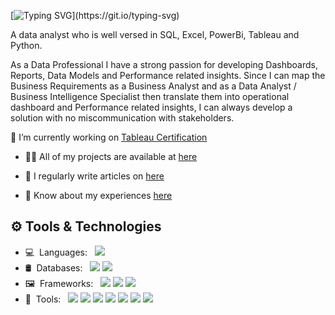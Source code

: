 [![Typing SVG](https://readme-typing-svg.herokuapp.com?color=56bff0&lines=Hi+👋🏾👩🏾‍💻,+I'm+Ayoade+%20Abel!)](https://git.io/typing-svg)

A data analyst who is well versed in SQL, Excel, PowerBi, Tableau and Python. 

As a Data Professional I have a strong passion for developing Dashboards, Reports, Data Models and Performance related insights. Since I can map the Business Requirements as a Business Analyst and as a Data Analyst / Business Intelligence Specialist then translate them into operational dashboard and Performance related insights, I can always develop a solution with no miscommunication with stakeholders. 

 🔭 I’m currently working on [Tableau Certification](#)

- 👨‍💻 All of my projects are available at [here](https://github.com/tripleaceme?tab=repositories)

- 📝 I regularly write articles on [here](https://www.linkedin.com/in/tripleaceme/)

- 📄 Know about my experiences [here](https://drive.google.com/file/d/1Uknwts7WjshU1p0FNJgCubCsyvsEt-bQ/view?usp=sharing)


## ⚙ Tools & Technologies

- 💻&nbsp;&nbsp;Languages:&nbsp;&nbsp;&nbsp;[<img src="https://img.shields.io/badge/-Python-333333?style=flat&logo=python&logoColor=3776AB">](https://www.python.org/)&nbsp;
- 🛢&nbsp;&nbsp;Databases:&nbsp;&nbsp;&nbsp;[<img src="https://img.shields.io/badge/-PostgreSQL-333333?style=flat&logo=postgresql&logoColor=4169E1">](https://www.postgresql.org/)&nbsp;[<img src="https://img.shields.io/badge/-MySQL-333333?style=flat&logo=mysql&logoColor=4479A1">](https://www.mysql.com/)&nbsp;
- 🖼&nbsp;&nbsp;Frameworks:&nbsp;&nbsp;&nbsp;[<img src="https://img.shields.io/badge/-Pandas-333333?style=flat&logo=pandas&logoColor=150458">](https://pandas.pydata.org/)&nbsp;[<img src="https://img.shields.io/badge/-NumPy-333333?style=flat&logo=numpy&logoColor=013243">](https://numpy.org/)&nbsp;[<img src="https://img.shields.io/badge/-Apache&nbsp;Spark-333333?style=flat&logo=apachespark&logoColor=E25A1C">](https://spark.apache.org/)
- 🔧&nbsp;&nbsp;Tools:&nbsp;&nbsp;&nbsp;[<img src="http://img.shields.io/badge/-Git-333333?style=flat&logo=git&logoColor=F1502F">](https://git-scm.com/)&nbsp;[<img src="http://img.shields.io/badge/-GitHub-333333?style=flat&logo=github&logoColor=FFFFFF">](https://github.com/)&nbsp;[<img src="http://img.shields.io/badge/-VS%20Code-333333?style=flat&logo=visual%20studio%20code&logoColor=007ACC">](https://code.visualstudio.com/)&nbsp;[<img src="https://img.shields.io/badge/-Tableau-333333?style=flat&logo=tableau&logoColor=E97627">](https://www.tableau.com/)&nbsp;[<img src="https://img.shields.io/badge/-Jupyter-333333?style=flat&logo=jupyter&logoColor=F37626">](https://jupyter.org/)&nbsp;[<img src="https://img.shields.io/badge/-Markdown-333333?style=flat&logo=markdown&logoColor=FFFFFF">](https://www.markdownguide.org/)&nbsp;[<img src="https://img.shields.io/badge/SQLPad-Visualize%20with%20SQL-brightgreen">](https://getsqlpad.com/)

